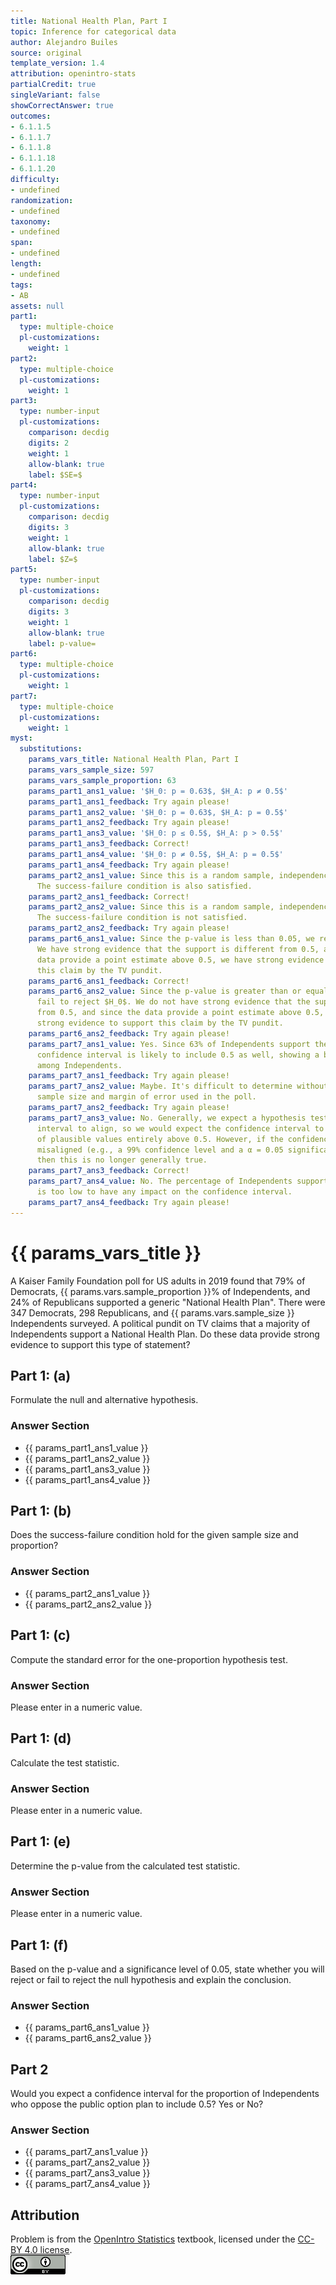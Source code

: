 ```yaml
---
title: National Health Plan, Part I
topic: Inference for categorical data
author: Alejandro Builes
source: original
template_version: 1.4
attribution: openintro-stats
partialCredit: true
singleVariant: false
showCorrectAnswer: true
outcomes:
- 6.1.1.5
- 6.1.1.7
- 6.1.1.8
- 6.1.1.18
- 6.1.1.20
difficulty:
- undefined
randomization:
- undefined
taxonomy:
- undefined
span:
- undefined
length:
- undefined
tags:
- AB
assets: null
part1:
  type: multiple-choice
  pl-customizations:
    weight: 1
part2:
  type: multiple-choice
  pl-customizations:
    weight: 1
part3:
  type: number-input
  pl-customizations:
    comparison: decdig
    digits: 2
    weight: 1
    allow-blank: true
    label: $SE=$
part4:
  type: number-input
  pl-customizations:
    comparison: decdig
    digits: 3
    weight: 1
    allow-blank: true
    label: $Z=$
part5:
  type: number-input
  pl-customizations:
    comparison: decdig
    digits: 3
    weight: 1
    allow-blank: true
    label: p-value=
part6:
  type: multiple-choice
  pl-customizations:
    weight: 1
part7:
  type: multiple-choice
  pl-customizations:
    weight: 1
myst:
  substitutions:
    params_vars_title: National Health Plan, Part I
    params_vars_sample_size: 597
    params_vars_sample_proportion: 63
    params_part1_ans1_value: '$H_0: p = 0.63$, $H_A: p ≠ 0.5$'
    params_part1_ans1_feedback: Try again please!
    params_part1_ans2_value: '$H_0: p = 0.63$, $H_A: p = 0.5$'
    params_part1_ans2_feedback: Try again please!
    params_part1_ans3_value: '$H_0: p ≤ 0.5$, $H_A: p > 0.5$'
    params_part1_ans3_feedback: Correct!
    params_part1_ans4_value: '$H_0: p ≠ 0.5$, $H_A: p = 0.5$'
    params_part1_ans4_feedback: Try again please!
    params_part2_ans1_value: Since this is a random sample, independence is satisfied.
      The success-failure condition is also satisfied.
    params_part2_ans1_feedback: Correct!
    params_part2_ans2_value: Since this is a random sample, independence is satisfied.
      The success-failure condition is not satisfied.
    params_part2_ans2_feedback: Try again please!
    params_part6_ans1_value: Since the p-value is less than 0.05, we reject $H_0$.
      We have strong evidence that the support is different from 0.5, and since the
      data provide a point estimate above 0.5, we have strong evidence to support
      this claim by the TV pundit.
    params_part6_ans1_feedback: Correct!
    params_part6_ans2_value: Since the p-value is greater than or equal to 0.05, we
      fail to reject $H_0$. We do not have strong evidence that the support is different
      from 0.5, and since the data provide a point estimate above 0.5, we do not have
      strong evidence to support this claim by the TV pundit.
    params_part6_ans2_feedback: Try again please!
    params_part7_ans1_value: Yes. Since 63% of Independents support the plan, the
      confidence interval is likely to include 0.5 as well, showing a balanced opinion
      among Independents.
    params_part7_ans1_feedback: Try again please!
    params_part7_ans2_value: Maybe. It's difficult to determine without knowing the
      sample size and margin of error used in the poll.
    params_part7_ans2_feedback: Try again please!
    params_part7_ans3_value: No. Generally, we expect a hypothesis test and a confidence
      interval to align, so we would expect the confidence interval to show a range
      of plausible values entirely above 0.5. However, if the confidence level is
      misaligned (e.g., a 99% confidence level and a α = 0.05 significance level),
      then this is no longer generally true.
    params_part7_ans3_feedback: Correct!
    params_part7_ans4_value: No. The percentage of Independents supporting the plan
      is too low to have any impact on the confidence interval.
    params_part7_ans4_feedback: Try again please!
---
```

# {{ params_vars_title }}
A Kaiser Family Foundation poll for US adults in 2019 found that 79% of Democrats, {{ params.vars.sample_proportion }}% of Independents, and 24% of Republicans supported a generic "National Health Plan". There were 347 Democrats, 298 Republicans, and {{ params.vars.sample_size }} Independents surveyed. A political pundit on TV claims that a majority of Independents support a National Health Plan. Do these data provide strong evidence to support this type of statement?

## Part 1: (a)

Formulate the null and alternative hypothesis.

### Answer Section

- {{ params_part1_ans1_value }}
- {{ params_part1_ans2_value }}
- {{ params_part1_ans3_value }}
- {{ params_part1_ans4_value }}

## Part 1: (b)

Does the success-failure condition hold for the given sample size and proportion?

### Answer Section

- {{ params_part2_ans1_value }}
- {{ params_part2_ans2_value }}

## Part 1: (c)

Compute the standard error for the one-proportion hypothesis test.

### Answer Section

Please enter in a numeric value.

## Part 1: (d)

Calculate the test statistic.

### Answer Section

Please enter in a numeric value.

## Part 1: (e)

Determine the p-value from the calculated test statistic.

### Answer Section

Please enter in a numeric value.

## Part 1: (f)

Based on the p-value and a significance level of 0.05, state whether you will reject or fail to reject the null hypothesis and explain the conclusion.

### Answer Section

- {{ params_part6_ans1_value }}
- {{ params_part6_ans2_value }}

## Part 2

Would you expect a confidence interval for the proportion of Independents who oppose the public option plan to include 0.5? Yes or No?

### Answer Section

- {{ params_part7_ans1_value }}
- {{ params_part7_ans2_value }}
- {{ params_part7_ans3_value }}
- {{ params_part7_ans4_value }}

## Attribution

Problem is from the [OpenIntro Statistics](https://openintro.org/book/os/) textbook, licensed under the [CC-BY 4.0 license](https://creativecommons.org/licenses/by/4.0/).<br>![Image representing the Creative Commons 4.0 BY license.](https://raw.githubusercontent.com/firasm/bits/master/by.png)